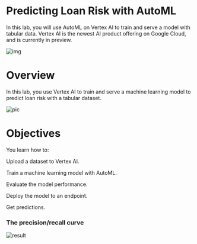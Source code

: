 # Predicting Loan Risk with AutoML
In this lab, you will use AutoML on Vertex AI to train and serve a model with tabular data. Vertex AI is the newest AI product offering on Google Cloud, and is currently in preview.

![img](https://www.databricks.com/en-website-assets/static/83d692198cde0132da8bf8349bdc1f13/30f3b/Glass-Box-Approach-to-AutoML-1-light.png)

# Overview
In this lab, you use Vertex AI to train and serve a machine learning model to predict loan risk with a tabular dataset.

![pic](https://miro.medium.com/v2/resize:fit:1400/1*CC5ty8K5kacSEsxodLBx7g.png)

# Objectives
You learn how to:

Upload a dataset to Vertex AI.

Train a machine learning model with AutoML.

Evaluate the model performance.

Deploy the model to an endpoint.

Get predictions.

### The precision/recall curve

![result](https://cdn.qwiklabs.com/A4JZx0Lr%2FoWJaLFG%2FuQtxyUyPb%2FhxFZFld1%2Fd%2BYkRlY%3D)
